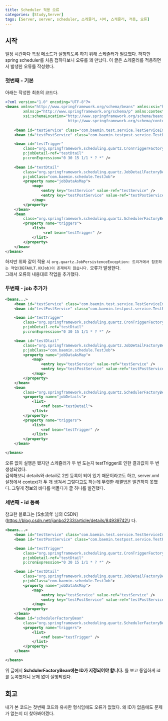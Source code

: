```yaml
---
title: Scheduler 적용 오류
categories: [Study,Server]
tags: [Server, server, scheduler, 스케줄러, 서버, 스케쥴러, 적용, 오류]
---
```


## 시작

일정 시간마다 특정 메소드가 실행되도록 하기 위해 스케줄러가 필요했다. 하지만 spring scheduler를 처음 접하다보니 오류를 꽤 만났다. 이 글은 스케줄러를 적용하면서 발생한 오류를 작성했다.


### 첫번째 - 기본

아래는 작성한 최초의 코드다.

```xml
<?xml version="1.0" encoding="UTF-8"?>
<beans xmlns="http://www.springframework.org/schema/beans" xmlns:xsi="http://www.w3.org/2001/XMLSchema-instance"
		xmlns:p="http://www.springframework.org/schema/p" xmlns:context="http://www.springframework.org/schema/context"
		xsi:schemaLocation="http://www.springframework.org/schema/beans http://www.springframework.org/schema/beans/spring-beans-3.0.xsd
							http://www.springframework.org/schema/context http://www.springframework.org/schema/context/spring-context-3.0.xsd">
	
	<bean id="testService" class="com.baemin.test.service.TestServiceImpl" />
	<bean id="testPostService" class="com.baemin.testpost.service.TestPostServiceImpl" />

	<bean id="testTrigger" 
		class="org.springframework.scheduling.quartz.CronTriggerFactoryBean"
		p:jobDetail-ref="testDtail"
		p:cronExpression="0 30 15 1/1 * ? *" />
	 
	<bean id="testDtail" 
		class="org.springframework.scheduling.quartz.JobDetailFactoryBean"
		p:jobClass="com.baemin.schedule.TestJob">
		<property name="jobDataAsMap">
			<map>
				<entry key="testService" value-ref="testService" />
				<entry key="testPostService" value-ref="testPostService" />
			</map>
		</property>
	</bean>
	<bean
		class="org.springframework.scheduling.quartz.SchedulerFactoryBean">
		<property name="triggers">
			<list>
				 <ref bean="testTrigger" />
			</list>
		</property>	
	</bean>
</beans>
```

하지만 위와 같이 적용 시 `org.quartz.JobPersistenceException: 트리거에서 참조하는 작업(DEFAULT.XXJob)이 존재하지 않습니다.` 오류가 발생한다. <br/>
그래서 오류의 내용대로 작업을 추가했다.

### 두번째 - job 추가가

```xml
<beans...>
    <bean id="testService" class="com.baemin.test.service.TestServiceImpl" />
    <bean id="testPostService" class="com.baemin.testpost.service.TestPostServiceImpl" />

    <bean id="testTrigger" 
        class="org.springframework.scheduling.quartz.CronTriggerFactoryBean"
        p:jobDetail-ref="testDtail"
        p:cronExpression="0 30 15 1/1 * ? *" />

    <bean id="testDtail" 
        class="org.springframework.scheduling.quartz.JobDetailFactoryBean"
        p:jobClass="com.baemin.schedule.TestJob">
        <property name="jobDataAsMap">
            <map>
                <entry key="testService" value-ref="testService" />
                <entry key="testPostService" value-ref="testPostService" />
            </map>
        </property>
    </bean>
    <bean
		class="org.springframework.scheduling.quartz.SchedulerFactoryBean">
        <property name="jobDetails">
            <list>
                <ref bean="testDetail">
            </list>
        </property>
		<property name="triggers">
			<list>
				<ref bean="testTrigger" />
			</list>
		</property>	
	</bean>

</beans>
```

오류 없이 실행은 됐지만 스케쥴러가 두 번 도는지 testTrigger로 인한 결과값이 두 번 생성되었다. <br/>
검색해보니 details와 detail로 2번 등록이 되어 있기 때문이라고도 하고, server.xml 설정에서 context가 두 개 생겨서 그렇다고도 하는데 뚜렷한 해결법은 발견하지 못했다. 그렇게 정보의 바다를 떠돌다가 글 하나를 발견했다.

### 세번째 - id 등록

참고한 블로그는 [S水流年 님의 CSDN](https://blog.csdn.net/jianbo2233/article/details/84939742\) 다.

```xml
<beans...>
    <bean id="testService" class="com.baemin.test.service.TestServiceImpl" />
    <bean id="testPostService" class="com.baemin.testpost.service.TestPostServiceImpl" />

    <bean id="testTrigger" 
        class="org.springframework.scheduling.quartz.CronTriggerFactoryBean"
        p:jobDetail-ref="testDtail"
        p:cronExpression="0 30 15 1/1 * ? *" />

    <bean id="testDtail" 
        class="org.springframework.scheduling.quartz.JobDetailFactoryBean"
        p:jobClass="com.baemin.schedule.TestJob">
        <property name="jobDataAsMap">
            <map>
                <entry key="testService" value-ref="testService" />
                <entry key="testPostService" value-ref="testPostService" />
            </map>
        </property>
    </bean>
    <bean id="schedulerFactoryBean"
		class="org.springframework.scheduling.quartz.SchedulerFactoryBean">
		<property name="triggers">
			<list>
				<ref bean="testTrigger" />
			</list>
		</property>	
	</bean>

</beans>
```

위 글에서 **SchdulerFactoryBean에는 ID가 지정되어야 합니다.** 를 보고 동일하게 id를 등록했더니 문제 없이 실행되었다.


## 회고

내가 본 코드는 첫번째 코드와 유사한 형식임에도 오류가 없었다. 왜 ID가 없음에도 문제가 없는지 더 찾아봐야겠다.